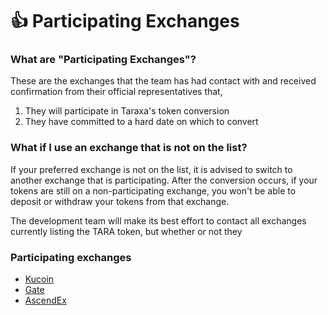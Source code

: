 # 👍 Participating Exchanges

### What are "Participating Exchanges"?&#x20;

These are the exchanges that the team has had contact with and received confirmation from their official representatives that,&#x20;

1. They will participate in Taraxa's token conversion
2. They have committed to a hard date on which to convert&#x20;

###

### What if I use an exchange that is not on the list?&#x20;

If your preferred exchange is not on the list, it is advised to switch to another exchange that is participating. After the conversion occurs, if your tokens are still on a non-participating exchange, you won't be able to deposit or withdraw your tokens from that exchange.&#x20;

The development team will make its best effort to contact all exchanges currently listing the TARA token, but whether or not they&#x20;



### Participating exchanges

* [Kucoin](https://www.kucoin.com/)
* [Gate](https://www.gate.io/)
* [AscendEx](https://ascendex.com/)
